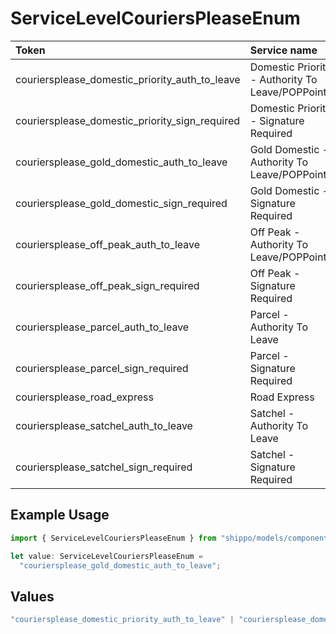 # ServiceLevelCouriersPleaseEnum

|Token | Service name|
|:---|:---|
| couriersplease_domestic_priority_auth_to_leave | Domestic Priority - Authority To Leave/POPPoints|
| couriersplease_domestic_priority_sign_required | Domestic Priority - Signature Required|
| couriersplease_gold_domestic_auth_to_leave | Gold Domestic - Authority To Leave/POPPoints|
| couriersplease_gold_domestic_sign_required | Gold Domestic - Signature Required|
| couriersplease_off_peak_auth_to_leave | Off Peak - Authority To Leave/POPPoints|
| couriersplease_off_peak_sign_required | Off Peak - Signature Required|
| couriersplease_parcel_auth_to_leave | Parcel - Authority To Leave|
| couriersplease_parcel_sign_required | Parcel - Signature Required|
| couriersplease_road_express | Road Express|
| couriersplease_satchel_auth_to_leave | Satchel - Authority To Leave|
| couriersplease_satchel_sign_required | Satchel - Signature Required|


## Example Usage

```typescript
import { ServiceLevelCouriersPleaseEnum } from "shippo/models/components";

let value: ServiceLevelCouriersPleaseEnum =
  "couriersplease_gold_domestic_auth_to_leave";
```

## Values

```typescript
"couriersplease_domestic_priority_auth_to_leave" | "couriersplease_domestic_priority_sign_required" | "couriersplease_gold_domestic_auth_to_leave" | "couriersplease_gold_domestic_sign_required" | "couriersplease_off_peak_auth_to_leave" | "couriersplease_off_peak_sign_required" | "couriersplease_parcel_auth_to_leave" | "couriersplease_parcel_sign_required" | "couriersplease_road_express" | "couriersplease_satchel_auth_to_leave" | "couriersplease_satchel_sign_required"
```